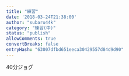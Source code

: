 ```yaml
---
title: "練習"
date: '2018-03-24T21:38:00'
author: "subaru44k"
category: "練習(中)"
status: "publish"
allowComments: true
convertBreaks: false
entryHash: "63007dfbd651eeca30429557d84d9d90"
---
```

40分ジョグ
